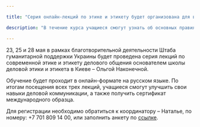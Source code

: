 ```yaml
---

title: "Серия онлайн-лекций по этике и этикету будет организована для всех желающих"

description: "В течение курса учащиеся смогут узнать об основных правилах коммуникаций в деловом мире"

---
```


23, 25 и 28 мая в рамках благотворительной деятельности Штаба гуманитарной поддержки Украины будет проведена серия лекций по современной этике и этикету делового общения основателем школы деловой этики и этикета в Киеве – Ольгой Наконечной.

Обучение будет проходит в онлайн-формате на русском языке. По итогам посещения всех трех лекций, учащиеся смогут улучшить свои навыки деловой коммуникации, а также получить сертификат международного образца.

Для регистрации необходимо обратиться к координатору – Наталье, по номеру: +7 701 809 14 00, или заполнить анкету по [ссылке](https://docs.google.com/forms/d/e/1FAIpQLScPX1A-oRpkihlkwOFQng30BTe99sd85JHN0szgJighzkp3jw/viewform).
